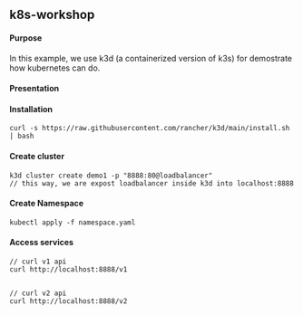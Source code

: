 ## k8s-workshop 

#### Purpose
In this example, we use k3d (a containerized version of k3s) for demostrate how kubernetes can do.

#### Presentation

#### Installation

```
curl -s https://raw.githubusercontent.com/rancher/k3d/main/install.sh | bash
```

#### Create cluster


```
k3d cluster create demo1 -p "8888:80@loadbalancer"
// this way, we are expost loadbalancer inside k3d into localhost:8888
```

#### Create Namespace

```
kubectl apply -f namespace.yaml
```

#### Access services

```
// curl v1 api
curl http://localhost:8888/v1 


// curl v2 api
curl http://localhost:8888/v2
```
